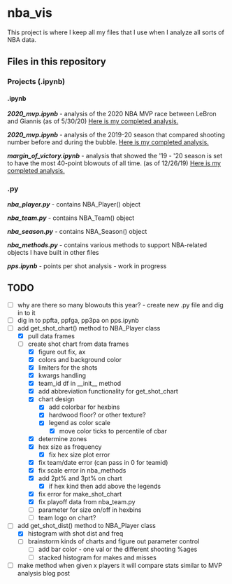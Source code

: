 # nba_vis

This project is where I keep all my files that I use when I analyze all sorts of NBA data.

## Files in this repository

### Projects (.ipynb)

#### .ipynb

__*2020_mvp.ipynb*__ - analysis of the 2020 NBA MVP race between LeBron and Giannis (as of 5/30/20) [Here is my completed analysis.](https://tidbitstatistics.com/are-nba-teams-shooting-better-in-the-bubble/)

__*2020_mvp.ipynb*__ - analysis of the 2019-20 season that compared shooting number before and during the bubble. [Here is my completed analysis.](https://www.tidbitstatistics.com/nba-mvp/)

__*margin_of_victory.ipynb*__ - analysis that showed the '19 - '20 season is set to have the most 40-point blowouts of all time. (as of 12/26/19) [Here is my completed analysis.](https://www.tidbitstatistics.com/NBA-blowouts/)

### .py

__*nba_player.py*__ - contains NBA_Player() object

__*nba_team.py*__ - contains NBA_Team() object

__*nba_season.py*__ - contains NBA_Season() object

__*nba_methods.py*__ - contains various methods to support NBA-related objects I have built in other files

__*pps.ipynb*__ - points per shot analysis - work in progress

## TODO

- [ ] why are there so many blowouts this year? - create new .py file and dig in to it
- [ ] dig in to ppfta, ppfga, pp3pa on pps.ipynb
- [ ] add get_shot_chart() method to NBA_Player class
  - [x] pull data frames
  - [ ] create shot chart from data frames
    - [x] figure out fix, ax
    - [x] colors and background color
    - [x] limiters for the shots
    - [x] kwargs handling
    - [x] team_id df in \_\_init__ method
    - [x] add abbreviation functionality for get_shot_chart
    - [x] chart design
      - [x] add colorbar for hexbins
      - [x] hardwood floor? or other texture?
      - [x] legend as color scale
        - [x] move color ticks to percentile of cbar
    - [x] determine zones
    - [x] hex size as frequency
      - [x] fix hex size plot error
    - [x] fix team/date error (can pass in 0 for teamid)
    - [x] fix scale error in nba_methods
    - [x] add 2pt% and 3pt% on chart
      - [x] if hex kind then add above the legends
    - [x] fix error for make_shot_chart
    - [x] fix playoff data from nba_team.py
    - [ ] parameter for size on/off in hexbins
    - [ ] team logo on chart?
- [ ] add get_shot_dist() method to NBA_Player class
  - [x] histogram with shot dist and freq
  - [ ] brainstorm kinds of charts and figure out parameter control
    - [ ] add bar color - one val or the different shooting %ages
    - [ ] stacked histogram for makes and misses
- [ ] make method when given x players it will compare stats similar to MVP analysis blog post
